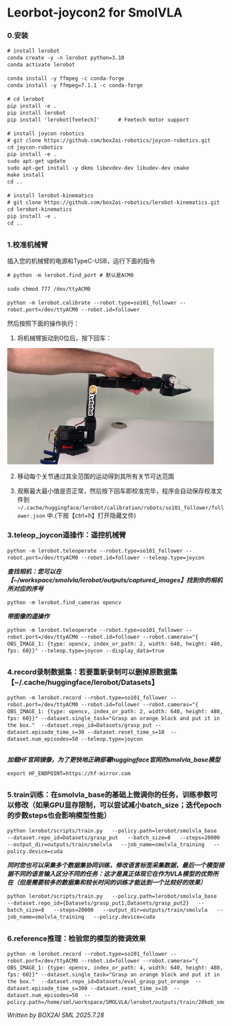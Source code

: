 # Leorbot-joycon2 for SmolVLA

### 0.安装
```shell
# install lerobot
conda create -y -n lerobot python=3.10
conda activate lerobot

conda install -y ffmpeg -c conda-forge
conda install -y ffmpeg=7.1.1 -c conda-forge

# cd lerobot
pip install -e .
pip install lerobot
pip install 'lerobot[feetech]'      # Feetech motor support

# install joycon robotics
# git clone https://github.com/box2ai-robotics/joycon-robotics.git
cd joycon-robotics
pip install -e .
sudo apt-get update
sudo apt-get install -y dkms libevdev-dev libudev-dev cmake
make install
cd ..

# install lerobot-kinematics
# git clone https://github.com/box2ai-robotics/lerobot-kinematics.git
cd lerobot-kinematics
pip install -e .
cd ..

```

##
### 1.校准机械臂
插入您的机械臂的电源和TypeC-USB，运行下面的指令
```shell
# python -m lerobot.find_port # 默认是ACM0

sudo chmod 777 /dev/ttyACM0

python -m lerobot.calibrate --robot.type=so101_follower --robot.port=/dev/ttyACM0 --robot.id=follower
```
然后按照下面的操作执行：

1) 将机械臂扳动到0位后，按下回车：

![alt text](media/image.png)

2) 移动每个关节通过其全范围的运动得到其所有关节可达范围

3) 观察最大最小值是否正常，然后按下回车即校准完毕，程序会自动保存校准文件到 `~/.cache/huggingface/lerobot/calibration/robots/so101_follower/follower.json` 中.(下按【ctrl+h】打开隐藏文件)

### 3.teleop_joycon遥操作：遥控机械臂
```shell
python -m lerobot.teleoperate --robot.type=so101_follower --robot.port=/dev/ttyACM0 --robot.id=follower --teleop.type=joycon 
```

***查找相机：您可以在【~/workspace/smolvla/lerobot/outputs/captured_images】找到你的相机所对应的序号***
```shell
python -m lerobot.find_cameras opencv
```
***带图像的遥操作***
```shell
python -m lerobot.teleoperate --robot.type=so101_follower --robot.port=/dev/ttyACM0 --robot.id=follower --robot.cameras="{ OBS_IMAGE_1: {type: opencv, index_or_path: 2, width: 640, height: 480, fps: 60}}" --teleop.type=joycon --display_data=true
```

##
### 4.record录制数据集：若要重新录制可以删掉原数据集【~/.cache/huggingface/lerobot/Datasets】
```shell
python -m lerobot.record --robot.type=so101_follower --robot.port=/dev/ttyACM0 --robot.id=follower --robot.cameras="{ OBS_IMAGE_1: {type: opencv, index_or_path: 2, width: 640, height: 480, fps: 60}}" --dataset.single_task="Grasp an orange block and put it in the box."  --dataset.repo_id=Datasets/grasp_put --dataset.episode_time_s=30 --dataset.reset_time_s=10  --dataset.num_episodes=50 --teleop.type=joycon
 ```
 
 ##
 ***加载HF官网镜像，为了更快地正确部署huggingface官网的smolvla_base模型***
 ```shell
export HF_ENDPOINT=https://hf-mirror.com
```
##
### 5.train训练：在smolvla_base的基础上微调你的任务，训练参数可以修改（如果GPU显存限制，可以尝试减小batch_size；迭代epoch的步数steps也会影响模型性能）
 ```shell
python lerobot/scripts/train.py   --policy.path=lerobot/smolvla_base   --dataset.repo_id=Datasets/grasp_put   --batch_size=8   --steps=20000   --output_dir=outputs/train/smolvla   --job_name=smolvla_training   --policy.device=cuda
```
***同时您也可以采集多个数据集协同训练，修改语言标签采集数据，最后一个模型根据不同的语言输入区分不同的任务：这才是真正体现它在作为VLA模型的优势所在（但是需要较多的数据集和较长时间的训练才能达到一个比较好的效果）***
 ```shell
python lerobot/scripts/train.py   --policy.path=lerobot/smolvla_base   --dataset.repo_id={Datasets/grasp_put1,Datasets/grasp_put2}   --batch_size=8   --steps=20000   --output_dir=outputs/train/smolvla   --job_name=smolvla_training   --policy.device=cuda
```
##
### 6.reference推理：检验您的模型的微调效果
```shell
python -m lerobot.record --robot.type=so101_follower --robot.port=/dev/ttyACM0 --robot.id=follower --robot.cameras="{ OBS_IMAGE_1: {type: opencv, index_or_path: 4, width: 640, height: 480, fps: 60}}" --dataset.single_task="Grasp an orange block and put it in the box."  --dataset.repo_id=Datasets/eval_grasp_put_orange  --dataset.episode_time_s=300 --dataset.reset_time_s=10  --dataset.num_episodes=50  --policy.path=/home/sml/workspace/SMOLVLA/lerobot/outputs/train/20kob_smolvla/checkpoints/last/pretrained_model 
```


*Written by BOX2AI SML 2025.7.28* 